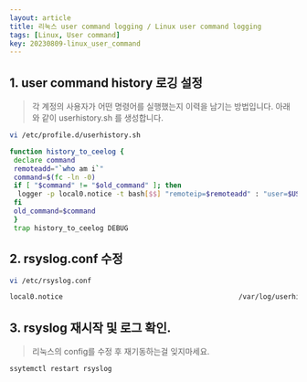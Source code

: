 ```yaml
---
layout: article
title: 리눅스 user command logging / Linux user command logging
tags: [Linux, User command]
key: 20230809-linux_user_command
---
```


## 1. user command history 로깅 설정

> 각 계정의 사용자가 어떤 명령어를 실행했는지 이력을 남기는 방법입니다.
> 아래와 같이 userhistory.sh 를 생성합니다.

```bash
vi /etc/profile.d/userhistory.sh

function history_to_ceelog {
 declare command
 remoteadd="`who am i`"
 command=$(fc -ln -0)
 if [ "$command" != "$old_command" ]; then
  logger -p local0.notice -t bash[$$] "remoteip=$remoteadd" : "user=$USER" : "uid=$UID" : "pid=$$" : "pwd=$PWD" : "cmd=$command"
 fi
 old_command=$command
 }
 trap history_to_ceelog DEBUG
```

## 2. rsyslog.conf 수정

```bash
vi /etc/rsyslog.conf

local0.notice                                           /var/log/userhistory.log
```

## 3. rsyslog 재시작 및 로그 확인.

> 리눅스의 config를 수정 후 재기동하는걸 잊지마세요.

```bash
ssytemctl restart rsyslog

```